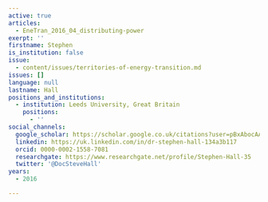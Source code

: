 ```yaml
---
active: true
articles:
  - EneTran_2016_04_distributing-power
exerpt: ''
firstname: Stephen
is_institution: false
issue:
  - content/issues/territories-of-energy-transition.md
issues: []
language: null
lastname: Hall
positions_and_institutions:
  - institution: Leeds University, Great Britain
    positions:
      - ''
social_channels:
  google_scholar: https://scholar.google.co.uk/citations?user=pBxAbocAAAAJ&hl=en
  linkedin: https://uk.linkedin.com/in/dr-stephen-hall-134a3b117
  orcid: 0000-0002-1558-7081
  researchgate: https://www.researchgate.net/profile/Stephen-Hall-35
  twitter: '@DocSteveHall'
years:
  - 2016

---
```

